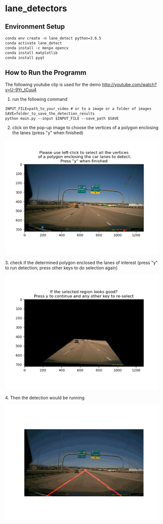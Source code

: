 # lane_detectors
## Environment Setup
```shell
conda env create -n lane_detect python=3.6.5
conda activate lane_detect
conda install -c menpo opencv
conda install matplotlib
conda install pyqt
```
## How to Run the Programm
The following youtube clip is used for the demo
http://youtube.com/watch?v=U-9Yr_tCuu4

1. run the following command
```
INPUT_FILE=path_to_your_video # or to a image or a folder of images
SAVE=folder_to_save_the_detection_results
python main.py --input $INPUT_FILE --save_path $SAVE
```

2. click on the pop-up image to choose the vertices of a polygon enclosing the lanes (press "y" when finished)
<p align="center">
  <img src="demo/select_vertices.png" width="600" />
</p>
3. check if the determined polygon enclosed the lanes of interest (press "y" to run detection; press other keys to do selection again)
<p align="center">
  <img src="demo/check_selected_polygon.png" width="600" />
</p> 
4. Then the detection would be running
<p align="center">
  <img src="demo/running_lane_detection.gif" width="600" />
</p> 
